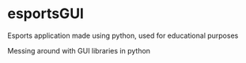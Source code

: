 # esportsGUI
Esports application made using python, used for educational purposes

Messing around with GUI libraries in python
